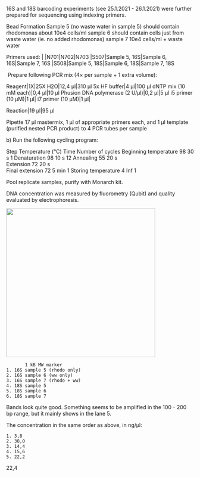 16S and 18S barcoding experiments (see 25.1.2021 - 26.1.2021) were further prepared for sequencing using indexing primers.

Bead Formation
Sample 5 (no waste water in sample 5) should contain rhodomonas about 10e4 cells/ml
sample 6 should contain cells just from waste water (ie. no added rhodomonas)
sample 7 10e4 cells/ml + waste water

Primers used:
| |N701|N702|N703
|S507|Sample 5, 16S|Sample 6, 16S|Sample 7, 16S
|S508|Sample 5, 18S|Sample 6, 18S|Sample 7, 18S


 Prepare following PCR mix (4× per sample + 1 extra volume):

Reagent|1X|25X
H2O|12,4 µl|310 µl
5x HF buffer|4 µl|100 µl
dNTP mix (10 mM each)|0,4 µl|10 µl
Phusion DNA polymerase (2 U/µl)|0,2 µl|5 µl
i5 primer (10 µM)|1 µl|
i7 primer (10 µM)|1 µl|
		
Reaction|19 µl|95 µl

Pipette 17 µl mastermix, 1 µl of appropriate primers each, and 1 µl template (purified nested PCR product) to 4 PCR tubes per sample

b) Run the following cycling program:

Step	Temperature (°C)	Time	Number of cycles
Beginning temperature	98	30 s	1
Denaturation	98	10 s	12
Annealing	55	20 s	
Extension	72	20 s	
Final extension	72	5 min	1
Storing temperature	4	Inf	1

Pool replicate samples, purify with Monarch kit.

DNA concentration was measured by fluorometry (Qubit) and quality evaluated by electrophoresis.

<td valign="top"><img src="../lab_figures/gel1.png" width=400></td>


           1 kB MW marker
	1. 16S sample 5 (rhodo only)
	2. 16S sample 6 (ww only)
	3. 16S sample 7 (rhodo + ww)
	4. 18S sample 5
	5. 18S sample 6
	6. 18S sample 7

Bands look quite good. Something seems to be amplified in the 100 - 200 bp range, but it mainly shows in the lane 5.

The concentration in the same order as above, in ng/µl:

	1. 3,8
	2. 38,0
	3. 14,4
	4. 15,6
	5. 22,2
22,4
